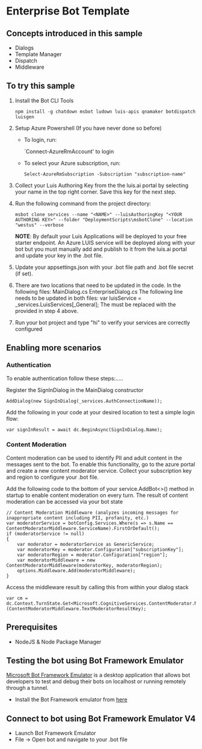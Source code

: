 ﻿# Enterprise Bot Template


## Concepts introduced in this sample
- Dialogs
- Template Manager
- Dispatch
- Middleware


## To try this sample
1. Install the Bot CLI Tools

    `npm install -g chatdown msbot ludown luis-apis qnamaker botdispatch luisgen`
  
2. Setup Azure Powershell (If you have never done so before)
    - To login, run:
            
        `Connect-AzureRmAccount' to login
    - To select your Azure subscription, run:

        `Select-AzureRmSubscription -Subscription "subscription-name"`
 
3. Collect your Luis Authoring Key from the the luis.ai portal by selecting your name in the top right corner. Save this key for the next step.

4. Run the following command from the project directory:
 
    `msbot clone services --name "<NAME>" --luisAuthoringKey "<YOUR AUTHORING KEY>" --folder "DeploymentScripts\msbotClone" --location "westus" --verbose`

    **NOTE**: By default your Luis Applications will be deployed to your free starter endpoint. An Azure LUIS service will be deployed along with your bot but you must manually add and publish to it from the luis.ai portal and update your key in the .bot file.

5. Update your appsettings.json with your .bot file path and .bot file secret (if set).

6. There are two locations that need to be updated in the code.
In the following files:
    MainDialog.cs
    EnterpriseDialog.cs
The following line needs to be updated in both files:
    var luisService = _services.LuisServices[<YOUR MS BOT NAME>_General];
The <YOUR MS BOT NAME> must be replaced with the <NAME> provided in step 4 above.
    
7. Run your bot project and type "hi" to verify your services are correctly configured


## Enabling more scenarios
### Authentication
To enable authentication follow these steps:.....

Register the SignInDialog in the MainDialog constructor
    
    AddDialog(new SignInDialog(_services.AuthConnectionName));


Add the following in your code at your desired location to test a simple login flow:
    
    var signInResult = await dc.BeginAsync(SignInDialog.Name);

### Content Moderation
Content moderation can be used to identify PII and adult content in the messages sent to the bot. To enable this functionality, go to the azure portal
and create a new content moderator service. Collect your subscription key and region to configure your .bot file. 

Add the following code to the bottom of your service.AddBot<>() method in startup to enable content moderation on every turn. 
The result of content moderation can be accessed via your bot state 
    
    // Content Moderation Middleware (analyzes incoming messages for inappropriate content including PII, profanity, etc.)
    var moderatorService = botConfig.Services.Where(s => s.Name == ContentModeratorMiddleware.ServiceName).FirstOrDefault();
    if (moderatorService != null)
    {
        var moderator = moderatorService as GenericService;
        var moderatorKey = moderator.Configuration["subscriptionKey"];
        var moderatorRegion = moderator.Configuration["region"];
        var moderatorMiddleware = new ContentModeratorMiddleware(moderatorKey, moderatorRegion);
        options.Middleware.Add(moderatorMiddleware);
    }

Access the middleware result by calling this from within your dialog stack
        
    var cm = dc.Context.TurnState.Get<Microsoft.CognitiveServices.ContentModerator.Models.Screen>(ContentModeratorMiddleware.TextModeratorResultKey);


## Prerequisites
- NodeJS & Node Package Manager

## Testing the bot using Bot Framework Emulator
[Microsoft Bot Framework Emulator](https://github.com/microsoft/botframework-emulator) is a desktop application that allows bot developers to test and debug their bots on localhost or running remotely through a tunnel.

- Install the Bot Framework emulator from [here](https://github.com/Microsoft/BotFramework-Emulator/releases)

## Connect to bot using Bot Framework Emulator V4
- Launch Bot Framework Emulator
- File -> Open bot and navigate to your .bot file
